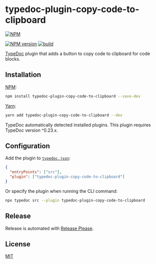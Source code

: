 # typedoc-plugin-copy-code-to-clipboard

[![NPM](https://nodei.co/npm/typedoc-plugin-copy-code-to-clipboard.png)](https://nodei.co/npm/typedoc-plugin-copy-code-to-clipboard/)

[![NPM version](https://img.shields.io/npm/v/typedoc-plugin-copy-code-to-clipboard.svg)](https://www.npmjs.com/package/typedoc-plugin-copy-code-to-clipboard)
[![build](https://github.com/remarkablemark/typedoc-plugin-copy-code-to-clipboard/actions/workflows/build.yml/badge.svg)](https://github.com/remarkablemark/typedoc-plugin-copy-code-to-clipboard/actions/workflows/build.yml)

[TypeDoc](https://github.com/TypeStrong/typedoc) plugin that adds a button to copy code to clipboard for code blocks.

## Installation

[NPM](https://www.npmjs.com/package/typedoc-plugin-copy-code-to-clipboard):

```sh
npm install typedoc-plugin-copy-code-to-clipboard --save-dev
```

[Yarn](https://yarnpkg.com/package/typedoc-plugin-copy-code-to-clipboard):

```sh
yarn add typedoc-plugin-copy-code-to-clipboard --dev
```

TypeDoc automatically detected installed plugins. This plugin requires TypeDoc version ^0.23.x.

## Configuration

Add the plugin to [`typedoc.json`](https://typedoc.org/guides/options/):

```json
{
  "entryPoints": ["src"],
  "plugin": ["typedoc-plugin-copy-code-to-clipboard"]
}
```

Or specify the plugin when running the CLI command:

```sh
npx typedoc src --plugin typedoc-plugin-copy-code-to-clipboard
```

## Release

Release is automated with [Release Please](https://github.com/googleapis/release-please).

## License

[MIT](https://github.com/remarkablemark/typedoc-plugin-copy-code-to-clipboard/blob/master/LICENSE)
